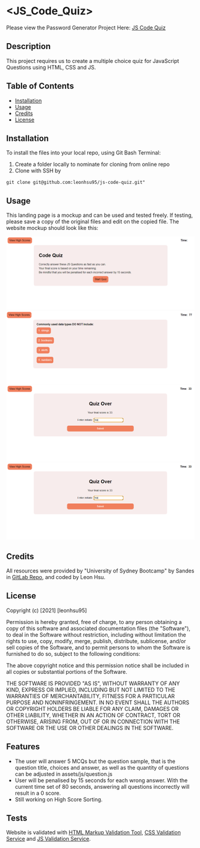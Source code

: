 # <JS_Code_Quiz>

Please view the Password Generator Project Here: [JS Code Quiz](https://leonhsu95.github.io/js-code-quiz/)

## Description

This project requires us to create a multiple choice quiz for JavaScript Questions using HTML, CSS and JS.

## Table of Contents

- [Installation](#installation)
- [Usage](#usage)
- [Credits](#credits)
- [License](#license)

## Installation

To install the files into your local repo, using Git Bash Terminal:

1) Create a folder locally to nominate for cloning from online repo
2) Clone with SSH by

```GitBash Commands
git clone git@github.com:leonhsu95/js-code-quiz.git"
 ```

## Usage

This landing page is a mockup and can be used and tested freely. If testing, please save a copy of the original files and edit on the copied file.
The website mockup should look like this:

 ![JS Code Quiz Home](assets/screenshots/screenshot.png)
 ![JS Code Quiz Question Example](assets/screenshots/screenshot2.png)
 ![High Score Form](assets/screenshots/screenshot3.png)
 ![High Score Page](assets/screenshots/screenshot3.png)

## Credits

All resources were provided by "University of Sydney Bootcamp" by Sandes in [GitLab Repo](https://sydney.bootcampcontent.com/university-of-sydney/usyd-syd-fsf-pt-02-2021-u-c), and coded by Leon Hsu.

## License

Copyright (c) [2021] [leonhsu95]

Permission is hereby granted, free of charge, to any person obtaining a copy
of this software and associated documentation files (the "Software"), to deal
in the Software without restriction, including without limitation the rights
to use, copy, modify, merge, publish, distribute, sublicense, and/or sell
copies of the Software, and to permit persons to whom the Software is
furnished to do so, subject to the following conditions:

The above copyright notice and this permission notice shall be included in all
copies or substantial portions of the Software.

THE SOFTWARE IS PROVIDED "AS IS", WITHOUT WARRANTY OF ANY KIND, EXPRESS OR
IMPLIED, INCLUDING BUT NOT LIMITED TO THE WARRANTIES OF MERCHANTABILITY,
FITNESS FOR A PARTICULAR PURPOSE AND NONINFRINGEMENT. IN NO EVENT SHALL THE
AUTHORS OR COPYRIGHT HOLDERS BE LIABLE FOR ANY CLAIM, DAMAGES OR OTHER
LIABILITY, WHETHER IN AN ACTION OF CONTRACT, TORT OR OTHERWISE, ARISING FROM,
OUT OF OR IN CONNECTION WITH THE SOFTWARE OR THE USE OR OTHER DEALINGS IN THE
SOFTWARE.

## Features

- The user will answer 5 MCQs but the question sample, that is the question title, choices and answer, as well as the quantity of questions can be adjusted in assets/js/question.js
- User will be penalised by 15 seconds for each wrong answer. With the current time set of 80 seconds, answering all questions incorrectly will result in a 0 score.
- Still working on High Score Sorting.


## Tests

Website is validated with [HTML Markup Validation Tool](https://validator.w3.org/), [CSS Validation Service](https://jigsaw.w3.org/css-validator/) and [JS Validation Service](https://jshint.com/).
